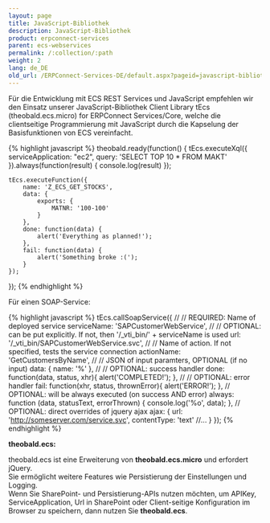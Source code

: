 ```yaml
---
layout: page
title: JavaScript-Bibliothek
description: JavaScript-Bibliothek
product: erpconnect-services
parent: ecs-webservices
permalink: /:collection/:path
weight: 2
lang: de_DE
old_url: /ERPConnect-Services-DE/default.aspx?pageid=javascript-bibliothek-fuer-rest
---
```


Für die Entwicklung mit ECS REST Services und JavaScript empfehlen wir den Einsatz unserer JavaScript-Bibliothek Client Library tEcs (theobald.ecs.micro) for ERPConnect Services/Core, welche die clientseitige Programmierung mit JavaScript durch die Kapselung der Basisfunktionen von ECS vereinfacht.

{% highlight javascript %}
theobald.ready(function() {
    tEcs.executeXql({
        serviceApplication: "ec2",
        query: 'SELECT TOP 10 * FROM MAKT'
    }).always(function(result) {
        console.log(result)
    });
   
    tEcs.executeFunction({
        name: 'Z_ECS_GET_STOCKS',
        data: {
            exports: {
                MATNR: '100-100'
            }
        },
        done: function(data) {
            alert('Everything as planned!');
        },
        fail: function(data) {
            alert('Something broke :(');
        }
    });
});
{% endhighlight %}

Für einen SOAP-Service:

{% highlight javascript %}
tEcs.callSoapService({
    //
    // REQUIRED: Name of deployed service
    serviceName: 'SAPCustomerWebService',
    //
    // OPTIONAL: can be put explicitly. If not, then '/_vti_bin/' + serviceName is used
    url: '/_vti_bin/SAPCustomerWebService.svc',
    //
    // Name of action. If not specified, tests the service connection
    actionName: 'GetCustomersByName',
    //
    // JSON of input paramters, OPTIONAL (if no input)
    data: { name: '%' },
    //
    // OPTIONAL: success handler
    done: function(data, status, xhr){ alert('COMPLETED!'); },
    //
    // OPTIONAL: error handler
    fail: function(xhr, status, thrownError){ alert('ERROR!'); },
    // OPTIONAL: will be always executed (on success AND error)
    always: function (data, statusText, errorThrown) { console.log('%o', data); },
    // OPTIONAL: direct overrides of jquery ajax
    ajax: { url: 'http://someserver.com/service.svc', contentType: 'text' //... }
});
{% endhighlight %}


**theobald.ecs:** 

theobald.ecs ist eine Erweiterung von **theobald.ecs.micro** und erfordert jQuery. <br>
Sie ermöglicht weitere Features wie Persistierung der Einstellungen und Logging.<br>
Wenn Sie SharePoint- und Persistierung-APIs nutzen möchten, um APIKey, ServiceApplication, Url in SharePoint oder Client-seitige Konfiguration im Browser zu speichern, dann nutzen Sie **theobald.ecs**. 
